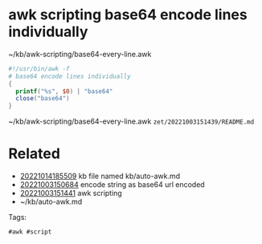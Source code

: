 # awk scripting base64 encode lines individually
~/kb/awk-scripting/base64-every-line.awk
```awk
#!/usr/bin/awk -f
# base64 encode lines individually
{
  printf("%s", $0) | "base64"
  close("base64")
}
```

~/kb/awk-scripting/base64-every-line.awk
` zet/20221003151439/README.md `

# Related

- [20221014185509](/zet/20221014185509/README.md) kb file named kb/auto-awk.md
- [20221003150684](/zet/20221003150684/README.md) encode string as base64 url encoded
- [20221003151441](/zet/20221003151441/README.md) awk scripting
- ~/kb/auto-awk.md

Tags:

    #awk #script 
